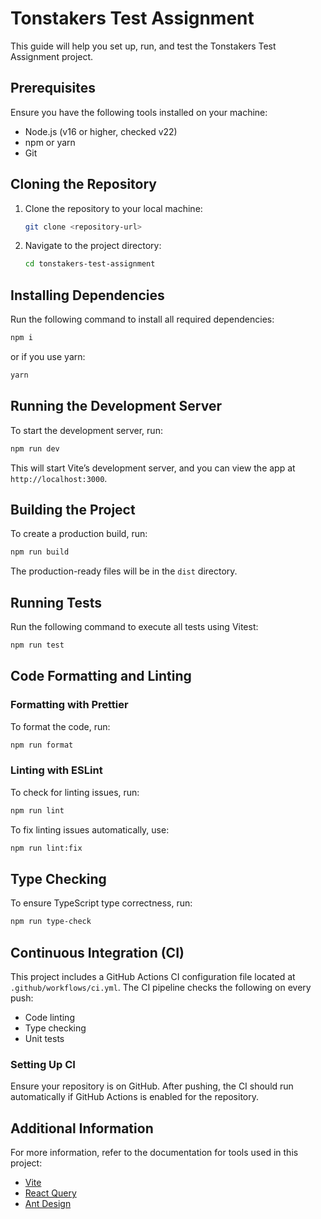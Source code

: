 
# Tonstakers Test Assignment

This guide will help you set up, run, and test the Tonstakers Test Assignment project.

## Prerequisites

Ensure you have the following tools installed on your machine:
- Node.js (v16 or higher, checked v22)
- npm or yarn
- Git

## Cloning the Repository

1. Clone the repository to your local machine:
    ```bash
    git clone <repository-url>
    ```
2. Navigate to the project directory:
    ```bash
    cd tonstakers-test-assignment
    ```

## Installing Dependencies

Run the following command to install all required dependencies:

```bash
npm i
```

or if you use yarn:

```bash
yarn
```

## Running the Development Server

To start the development server, run:

```bash
npm run dev
```

This will start Vite’s development server, and you can view the app at `http://localhost:3000`.

## Building the Project

To create a production build, run:

```bash
npm run build
```

The production-ready files will be in the `dist` directory.

## Running Tests

Run the following command to execute all tests using Vitest:

```bash
npm run test
```

## Code Formatting and Linting

### Formatting with Prettier

To format the code, run:

```bash
npm run format
```

### Linting with ESLint

To check for linting issues, run:

```bash
npm run lint
```

To fix linting issues automatically, use:

```bash
npm run lint:fix
```

## Type Checking

To ensure TypeScript type correctness, run:

```bash
npm run type-check
```

## Continuous Integration (CI)

This project includes a GitHub Actions CI configuration file located at `.github/workflows/ci.yml`. The CI pipeline checks the following on every push:
- Code linting
- Type checking
- Unit tests

### Setting Up CI

Ensure your repository is on GitHub. After pushing, the CI should run automatically if GitHub Actions is enabled for the repository.

## Additional Information

For more information, refer to the documentation for tools used in this project:
- [Vite](https://vitejs.dev/)
- [React Query](https://tanstack.com/query/latest)
- [Ant Design](https://ant.design/)

